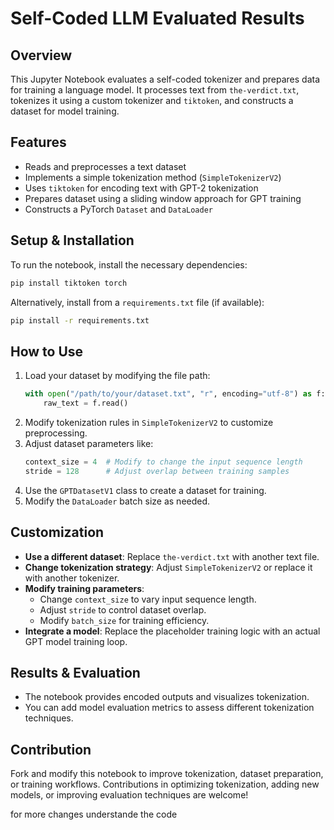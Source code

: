 # Self-Coded LLM Evaluated Results

## Overview
This Jupyter Notebook evaluates a self-coded tokenizer and prepares data for training a language model. It processes text from `the-verdict.txt`, tokenizes it using a custom tokenizer and `tiktoken`, and constructs a dataset for model training.

## Features
- Reads and preprocesses a text dataset
- Implements a simple tokenization method (`SimpleTokenizerV2`)
- Uses `tiktoken` for encoding text with GPT-2 tokenization
- Prepares dataset using a sliding window approach for GPT training
- Constructs a PyTorch `Dataset` and `DataLoader`

## Setup & Installation
To run the notebook, install the necessary dependencies:
```bash
pip install tiktoken torch
```

Alternatively, install from a `requirements.txt` file (if available):
```bash
pip install -r requirements.txt
```

## How to Use
1. Load your dataset by modifying the file path:
   ```python
   with open("/path/to/your/dataset.txt", "r", encoding="utf-8") as f:
       raw_text = f.read()
   ```
2. Modify tokenization rules in `SimpleTokenizerV2` to customize preprocessing.
3. Adjust dataset parameters like:
   ```python
   context_size = 4  # Modify to change the input sequence length
   stride = 128      # Adjust overlap between training samples
   ```
4. Use the `GPTDatasetV1` class to create a dataset for training.
5. Modify the `DataLoader` batch size as needed.

## Customization
- **Use a different dataset**: Replace `the-verdict.txt` with another text file.
- **Change tokenization strategy**: Adjust `SimpleTokenizerV2` or replace it with another tokenizer.
- **Modify training parameters**:
  - Change `context_size` to vary input sequence length.
  - Adjust `stride` to control dataset overlap.
  - Modify `batch_size` for training efficiency.
- **Integrate a model**: Replace the placeholder training logic with an actual GPT model training loop.

## Results & Evaluation
- The notebook provides encoded outputs and visualizes tokenization.
- You can add model evaluation metrics to assess different tokenization techniques.

## Contribution
Fork and modify this notebook to improve tokenization, dataset preparation, or training workflows. Contributions in optimizing tokenization, adding new models, or improving evaluation techniques are welcome!

for more changes understande the code
